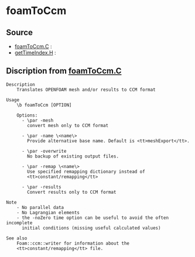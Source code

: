 # foamToCcm

## Source

- [foamToCcm.C](foamToCcm.C) : 
- [getTimeIndex.H](getTimeIndex.H) : 


## Discription from [foamToCcm.C](foamToCcm.C)

```
Description
    Translates OPENFOAM mesh and/or results to CCM format

Usage
    \b foamToCcm [OPTION]

    Options:
      - \par -mesh
        convert mesh only to CCM format

      - \par -name \<name\>
        Provide alternative base name. Default is <tt>meshExport</tt>.

      - \par -overwrite
        No backup of existing output files.

      - \par -remap \<name\>
        Use specified remapping dictionary instead of
        <tt>constant/remapping</tt>

      - \par -results
        Convert results only to CCM format

Note
    - No parallel data
    - No Lagrangian elements
    - the -noZero time option can be useful to avoid the often incomplete
      initial conditions (missing useful calculated values)

See also
    Foam::ccm::writer for information about the
    <tt>constant/remapping</tt> file.


```

